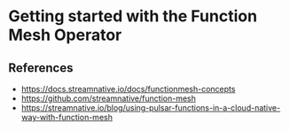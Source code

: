 # Getting started with the Function Mesh Operator



References
------------
- https://docs.streamnative.io/docs/functionmesh-concepts
- https://github.com/streamnative/function-mesh
- https://streamnative.io/blog/using-pulsar-functions-in-a-cloud-native-way-with-function-mesh